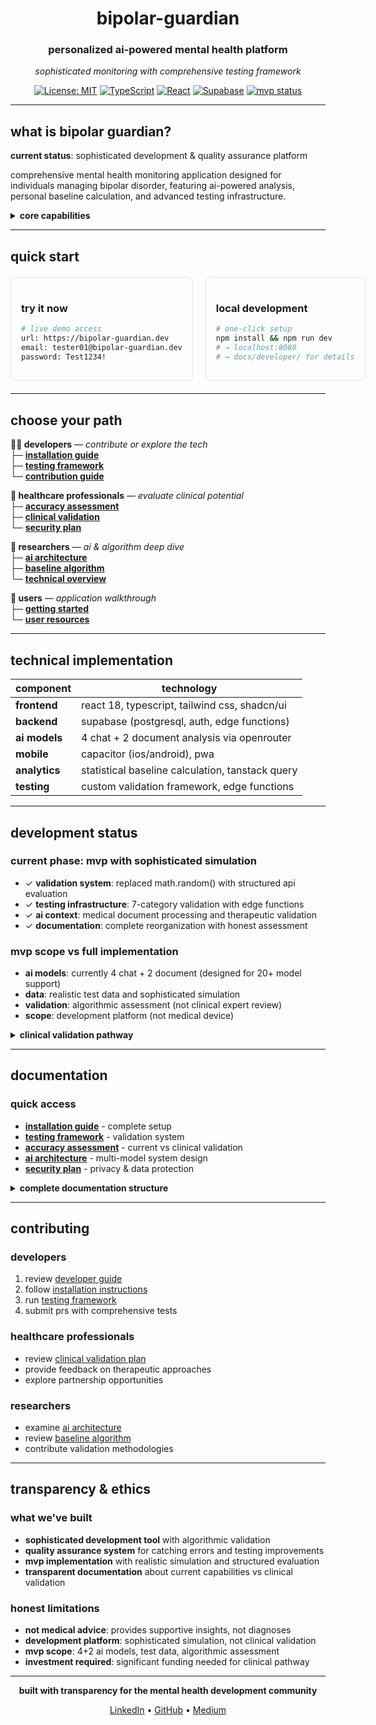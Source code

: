 <div align="center">

<h1>bipolar-guardian</h1>
<h3>personalized ai-powered mental health platform</h3>
<p><em>sophisticated monitoring with comprehensive testing framework</em></p>

[![License: MIT](https://img.shields.io/badge/License-MIT-yellow.svg)](https://opensource.org/licenses/MIT)
[![TypeScript](https://img.shields.io/badge/TypeScript-007ACC?style=flat&logo=typescript&logoColor=white)](https://www.typescriptlang.org/)
[![React](https://img.shields.io/badge/React-20232A?style=flat&logo=react&logoColor=61DAFB)](https://reactjs.org/)
[![Supabase](https://img.shields.io/badge/Supabase-3ECF8E?style=flat&logo=supabase&logoColor=white)](https://supabase.com/)
[![mvp status](https://img.shields.io/badge/status-mvp%20development-orange)](https://github.com/bxrdy/bipolar-guardian)

</div>

---

## what is bipolar guardian?

**current status**: sophisticated development & quality assurance platform

comprehensive mental health monitoring application designed for individuals managing bipolar disorder, featuring ai-powered analysis, personal baseline calculation, and advanced testing infrastructure.

<details>
<summary><strong>core capabilities</strong></summary>

### development platform
- **testing framework**: 7-tab validation system with real api integration
- **ai integration**: 4 chat models + 2 document analysis models with smart fallback
- **personal analytics**: statistical baseline calculation and pattern recognition
- **security**: row-level data isolation, pii sanitization, encrypted storage
- **validation**: sophisticated simulation replacing fake metrics with structured evaluation

### current limitations
- **not clinically validated** for medical accuracy claims
- **mvp implementation** with realistic test data, not production-scale
- **requires significant investment** ($350k-900k) for clinical validation

</details>

---

## quick start

<div style="display: grid; grid-template-columns: 1fr 1fr; gap: 20px; margin: 20px 0;">

<div style="border: 1px solid #e1e5e9; border-radius: 8px; padding: 16px;">

### try it now
```bash
# live demo access
url: https://bipolar-guardian.dev
email: tester01@bipolar-guardian.dev
password: Test1234!
```

</div>

<div style="border: 1px solid #e1e5e9; border-radius: 8px; padding: 16px;">

### local development
```bash
# one-click setup
npm install && npm run dev
# → localhost:8080
# → docs/developer/ for details
```

</div>

</div>

---

## choose your path

**👨‍💻 developers** — *contribute or explore the tech*  
├─ **[installation guide](docs/developer/INSTALLATION.md)**  
├─ **[testing framework](docs/developer/TESTING_GUIDE.md)**  
└─ **[contribution guide](docs/developer/README.md)**

**🏥 healthcare professionals** — *evaluate clinical potential*  
├─ **[accuracy assessment](docs/project/ACCURACY_PLAN.md)**  
├─ **[clinical validation](docs/project/CLINICAL_VALIDATION_GUIDE.md)**  
└─ **[security plan](docs/project/SECURITY_PLAN.md)**

**🔬 researchers** — *ai & algorithm deep dive*  
├─ **[ai architecture](docs/technical/AI_ARCHITECTURE.md)**  
├─ **[baseline algorithm](docs/technical/BASELINE_ALGORITHM.md)**  
└─ **[technical overview](docs/technical/TECHNICAL_OVERVIEW.md)**

**👤 users** — *application walkthrough*  
├─ **[getting started](docs/user/USER_GUIDE.md)**  
└─ **[user resources](docs/user/README.md)**

---

## technical implementation

| component | technology |
|-----------|------------|
| **frontend** | react 18, typescript, tailwind css, shadcn/ui |
| **backend** | supabase (postgresql, auth, edge functions) |
| **ai models** | 4 chat + 2 document analysis via openrouter |
| **mobile** | capacitor (ios/android), pwa |
| **analytics** | statistical baseline calculation, tanstack query |
| **testing** | custom validation framework, edge functions |

---

## development status

### current phase: mvp with sophisticated simulation
- ✓ **validation system**: replaced math.random() with structured api evaluation
- ✓ **testing infrastructure**: 7-category validation with edge functions
- ✓ **ai context**: medical document processing and therapeutic validation
- ✓ **documentation**: complete reorganization with honest assessment

### mvp scope vs full implementation
- **ai models**: currently 4 chat + 2 document (designed for 20+ model support)
- **data**: realistic test data and sophisticated simulation
- **validation**: algorithmic assessment (not clinical expert review)
- **scope**: development platform (not medical device)

<details>
<summary><strong>clinical validation pathway</strong></summary>

### path to clinical validation
- **ground truth integration**: expert-validated datasets (mimic-iii, i2b2, daic-woz)
- **professional review**: licensed therapist evaluation of ai responses
- **outcome correlation**: patient improvement tracking studies
- **regulatory compliance**: fda pathway for medical device classification

**investment required**: $350k-900k over 18-36 months

see [clinical validation plan](docs/project/ACCURACY_PLAN.md) for complete analysis

</details>

---

## documentation

### quick access
- **[installation guide](docs/developer/INSTALLATION.md)** - complete setup
- **[testing framework](docs/developer/TESTING_GUIDE.md)** - validation system
- **[accuracy assessment](docs/project/ACCURACY_PLAN.md)** - current vs clinical validation
- **[ai architecture](docs/technical/AI_ARCHITECTURE.md)** - multi-model system design
- **[security plan](docs/project/SECURITY_PLAN.md)** - privacy & data protection

<details>
<summary><strong>complete documentation structure</strong></summary>

```
docs/
├── developer/          # setup, testing, contribution
├── project/           # accuracy, validation, security
├── technical/         # ai architecture, algorithms
└── user/             # getting started, workflows
```

</details>

---

## contributing

### developers
1. review [developer guide](docs/developer/README.md)
2. follow [installation instructions](docs/developer/INSTALLATION.md)
3. run [testing framework](docs/developer/TESTING_GUIDE.md)
4. submit prs with comprehensive tests

### healthcare professionals
- review [clinical validation plan](docs/project/ACCURACY_PLAN.md)
- provide feedback on therapeutic approaches
- explore partnership opportunities

### researchers
- examine [ai architecture](docs/technical/AI_ARCHITECTURE.md)
- review [baseline algorithm](docs/technical/BASELINE_ALGORITHM.md)
- contribute validation methodologies

---

## transparency & ethics

### what we've built
- **sophisticated development tool** with algorithmic validation
- **quality assurance system** for catching errors and testing improvements
- **mvp implementation** with realistic simulation and structured evaluation
- **transparent documentation** about current capabilities vs clinical validation

### honest limitations
- **not medical advice**: provides supportive insights, not diagnoses
- **development platform**: sophisticated simulation, not clinical validation
- **mvp scope**: 4+2 ai models, test data, algorithmic assessment
- **investment required**: significant funding needed for clinical pathway

---

<div align="center">

**built with transparency for the mental health development community**

[LinkedIn](https://www.linkedin.com/in/brddy/) • [GitHub](https://github.com/bxrdy) • [Medium](https://medium.com/@brddy)

</div>

